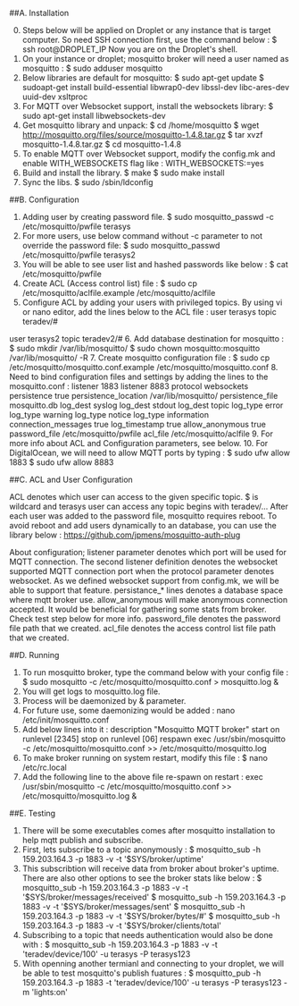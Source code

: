 ##A. Installation

0. Steps below will be applied on Droplet or any instance that is target computer. 
So need SSH connection first, use the command below :
$ ssh root@DROPLET_IP
Now you are on the Droplet's shell.
1. On your instance or droplet; mosquitto broker will need a user named as mosquitto :
$ sudo adduser mosquitto
2. Below libraries are default for mosquitto: 
$ sudo apt-get update
$ sudoapt-get install build-essential libwrap0-dev libssl-dev libc-ares-dev uuid-dev xsltproc 
3. For MQTT over Websocket support, install the websockets library:
$ sudo apt-get install libwebsockets-dev
4. Get mosquitto library and unpack:
$ cd /home/mosquitto
$ wget http://mosquitto.org/files/source/mosquitto-1.4.8.tar.gz
$ tar xvzf mosquitto-1.4.8.tar.gz
$ cd mosquitto-1.4.8
5. To enable MQTT over Websocket support, modify the config.mk and enable WITH_WEBSOCKETS flag like :
WITH_WEBSOCKETS:=yes
6. Build and install the library.
$ make
$ sudo make install
7. Sync the libs.
$ sudo /sbin/ldconfig


##B. Configuration

1. Adding user by creating password file.
$ sudo mosquitto_passwd -c /etc/mosquitto/pwfile terasys
2. For more users, use below command without -c parameter to not override the password file:
$ sudo mosquitto_passwd /etc/mosquitto/pwfile terasys2
3. You will be able to see user list and hashed passwords like below :
$ cat /etc/mosquitto/pwfile
4. Create ACL (Access control list) file :
$ sudo cp /etc/mosquitto/aclfile.example /etc/mosquitto/aclfile
5. Configure ACL by adding your users with privileged topics. By using vi or nano editor, add the lines below to the ACL file :
user terasys
topic teradev/#

user terasys2
topic teradev2/#
6. Add database destination for mosquitto :
$ sudo mkdir /var/lib/mosquitto/
$ sudo chown mosquitto:mosquitto /var/lib/mosquitto/ -R
7. Create mosquitto configuration file :
$ sudo cp /etc/mosquitto/mosquitto.conf.example /etc/mosquitto/mosquitto.conf
8. Need to bind configuration files and settings by adding the lines to the mosquitto.conf :
listener 1883
listener 8883
protocol websockets
persistence true
persistence_location /var/lib/mosquitto/
persistence_file mosquitto.db
log_dest syslog
log_dest stdout
log_dest topic
log_type error
log_type warning
log_type notice
log_type information
connection_messages true
log_timestamp true
allow_anonymous true
password_file /etc/mosquitto/pwfile
acl_file /etc/mosquitto/aclfile
9. For more info about ACL and Configuration parameters, see below.
10. For DigitalOcean, we will need to allow MQTT ports by typing :
$ sudo ufw allow 1883
$ sudo ufw allow 8883

##C. ACL and User Configuration

ACL denotes which user can access to the given specific topic. 
$ is wildcard and terasys user can access any topic begins with teradev/...
After each user was added to the password file, mosquitto requires reboot. 
To avoid reboot and add users dynamically to an database, you can use the library below :
https://github.com/jpmens/mosquitto-auth-plug

About configuration;
listener parameter denotes which port will be used for MQTT connection.
The second listener definition denotes the websocket supported MQTT connection port when the protocol parameter denotes websocket.
As we defined websocket support from config.mk, we will be able to support that feature.
persistance_* lines denotes a database space where mqtt broker use.
allow_anonymous will make anonymous connection accepted. It would be beneficial for gathering some stats from broker. Check test step below for more info.
password_file denotes the password file path that we created.
acl_file denotes the access control list file path that we created.


##D. Running

1. To run mosquitto broker, type the command below with your config file :
$ sudo mosquitto -c /etc/mosquitto/mosquitto.conf > mosquitto.log &
2. You will get logs to mosquitto.log file.
3. Process will be daemonized by & parameter.
4. For future use, some daemonizing would be added :
nano /etc/init/mosquitto.conf
5. Add below lines into it :
description "Mosquitto MQTT broker"
start on runlevel [2345]
stop on runlevel [06]
respawn
exec /usr/sbin/mosquitto -c /etc/mosquitto/mosquitto.conf >> /etc/mosquitto/mosquitto.log
6. To make broker running on system restart, modify this file :
$ nano /etc/rc.local
7. Add the following line to the above file re-spawn on restart :
exec /usr/sbin/mosquitto -c /etc/mosquitto/mosquitto.conf >> /etc/mosquitto/mosquitto.log &

##E. Testing

1. There will be some executables comes after mosquitto installation to help mqtt publish and subscribe.
2. First, lets subscribe to a topic anonymously :
$ mosquitto_sub -h 159.203.164.3 -p 1883 -v -t '$SYS/broker/uptime'
3. This subscribtion will receive data from broker about broker's uptime. There are also other options to see the broker stats like below :
$ mosquitto_sub -h 159.203.164.3 -p 1883 -v -t '$SYS/broker/messages/received'
$ mosquitto_sub -h 159.203.164.3 -p 1883 -v -t '$SYS/broker/messages/sent'
$ mosquitto_sub -h 159.203.164.3 -p 1883 -v -t '$SYS/broker/bytes/#'
$ mosquitto_sub -h 159.203.164.3 -p 1883 -v -t '$SYS/broker/clients/total'
4. Subscribing to a topic that needs authentication would also be done with :
$ mosquitto_sub -h 159.203.164.3 -p 1883 -v -t 'teradev/device/100' -u terasys -P terasys123
5. With openning another termianl and connecting to your droplet, we will be able to test mosquitto's publish fuatures :
$ mosquitto_pub -h 159.203.164.3 -p 1883 -t 'teradev/device/100' -u terasys -P terasys123 -m 'lights:on'




